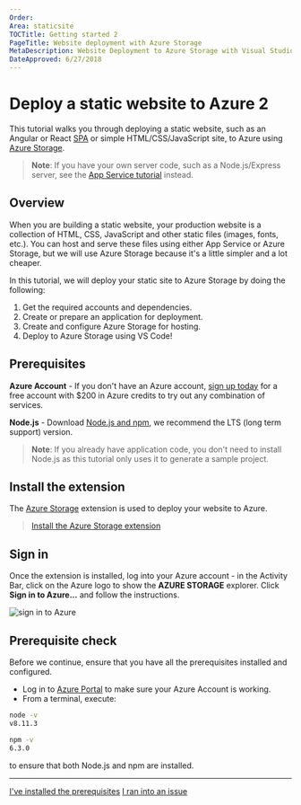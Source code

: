 ```yaml
---
Order:
Area: staticsite
TOCTitle: Getting started 2
PageTitle: Website deployment with Azure Storage
MetaDescription: Website Deployment to Azure Storage with Visual Studio Code
DateApproved: 6/27/2018
---
```

# Deploy a static website to Azure 2

This tutorial walks you through deploying a static website, such as an Angular or React [SPA](https://en.wikipedia.org/wiki/Single-page_application) or simple HTML/CSS/JavaScript site, to Azure using [Azure Storage](https://docs.microsoft.com/en-us/azure/storage).

> **Note**: If you have your own server code, such as a Node.js/Express server, see the [App Service tutorial](/tutorials/app-service-extension/getting-started.md) instead.

## Overview

When you are building a static website, your production website is a collection of HTML, CSS, JavaScript and other static files (images, fonts, etc.). You can host and serve these files using either App Service or Azure Storage, but we will use Azure Storage because it's a little simpler and a lot cheaper.

In this tutorial, we will deploy your static site to Azure Storage by doing the following:

1. Get the required accounts and dependencies.
1. Create or prepare an application for deployment.
1. Create and configure Azure Storage for hosting.
1. Deploy to Azure Storage using VS Code!

## Prerequisites

**Azure Account** - If you don't have an Azure account, [sign up today](https://azure.microsoft.com/en-us/free/?utm_source=campaign&utm_campaign=vscode-tutorial-static-website&mktingSource=vscode-tutorial-static-website) for a free account with $200 in Azure credits to try out any combination of services.

**Node.js** - Download [Node.js and npm](https://nodejs.org/en/download), we recommend the LTS (long term support) version.

> **Note**: If you already have application code, you don't need to install Node.js as this tutorial only uses it to generate a sample project.

## Install the extension

The [Azure Storage](https://marketplace.visualstudio.com/items?itemName=ms-azuretools.vscode-azurestorage) extension is used to deploy your website to Azure.

> <a class="tutorial-install-extension-btn" href="vscode:extension/ms-azuretools.vscode-azurestorage">Install the Azure Storage extension</a>

## Sign in

Once the extension is installed, log into your Azure account - in the Activity Bar, click on the Azure logo to show the **AZURE STORAGE** explorer. Click **Sign in to Azure...** and follow the instructions.

![sign in to Azure](images/static-website/sign-in.png)

## Prerequisite check

Before we continue, ensure that you have all the prerequisites installed and configured.

- Log in to [Azure Portal](https://portal.azure.com) to make sure your Azure Account is working.
- From a terminal, execute:

```bash
node -v
v8.11.3

npm -v
6.3.0
```

to ensure that both Node.js and npm are installed.

----

<a class="tutorial-next-btn" href="/tutorials/static-website/create-app">I've installed the prerequisites</a>
<a class="tutorial-feedback-btn" onclick="reportIssue('node-deployment-staticwebsite', 'getting-started')" href="javascript:void(0)">I ran into an issue</a>
